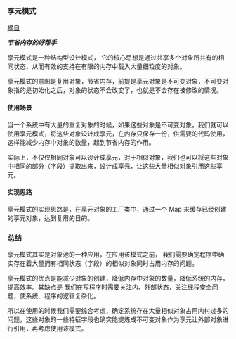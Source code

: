 ### 享元模式

[摘自](https://mp.weixin.qq.com/s?__biz=MzUzNTY5MzU2MA==&mid=2247497613&idx=1&sn=428a4ffa977421b2b2c78f36585b7c62&chksm=fa83261acdf4af0c014190c5982b1b5af34018d69e12c3baf5a1f44b680056901103d2afd2c0&scene=178&cur_album_id=2531498848431669249#rd)

_**节省内存的好帮手**_

享元模式是一种结构型设计模式， 它的核心思想是通过共享多个对象所共有的相同状态，从而有效的支持在有限的内存中载入大量细粒度的对象。

享元模式的意图是复用对象，节省内存，前提是享元对象是不可变对象，不可变对象指的是初始化之后，对象的状态不会改变了，也就是不会存在被修改的情况。

#### 使用场景

当一个系统中有大量的重复对象的时候，如果这些对象是不可变对象，我们就可以使用享元模式，将这些对象设计成享元，在内存只保存一份，供需要的代码使用，这样能减少内存中对象的数量，起到节省内存的作用。

实际上，不仅仅相同对象可以设计成享元，对于相似对象，我们也可以将这些对象中相同的部分（字段）提取出来，设计成享元，让这些大量相似对象引用这些享元。

#### 实现思路

享元模式的实现思路是，在享元对象的工厂类中，通过一个 Map 来缓存已经创建的享元对象，达到复用的目的。

### 总结

享元模式其实是对象池的一种应用，在应用该模式之前， 我们需要确定程序中确实存在着大量拥有相同状态（字段）的相似对象同时占用内存的问题。

享元模式的优点是能减少对象的创建，降低内存中对象的数量，降低系统的内存，提高效率。其缺点是 我们在写程序时需要关注内、外部状态，关注线程安全问题，使系统、程序的逻辑复杂化。

所以在使用的时候我们需要综合考虑，确定系统存在大量相似对象占用内村过多的问题，这些对象的一些特征字段也确实能提炼成不可变对象作为享元让外部对象进行引用，再考虑使用该模式。